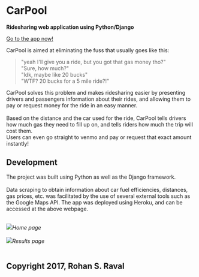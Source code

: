 # CarPool
<strong>Ridesharing web application using Python/Django</strong>

<a href="https://www.rohan-carpool.herokuapp.com/">Go to the app now!</a>

<p>CarPool is aimed at eliminating the fuss that usually goes like this:</p> 
<blockquote>"yeah I'll give you a ride, but you got that gas money tho?"<br>
"Sure, how much?"<br>
"Idk, maybe like 20 bucks"<br>
"WTF? 20 bucks for a 5 mile ride?!"<br>
</blockquote>
<p>CarPool solves this problem and makes ridesharing easier by presenting drivers and passengers information about their rides, 
and allowing them to pay or request money for the ride in an easy manner. <br><br>
Based on the distance and the car used for the ride, CarPool tells drivers how much gas they need to fill up on, and tells riders how much the trip will cost them. <br>
Users can even go straight to venmo and pay or request that exact amount instantly!
</p>

## Development
<p>The project was built using Python as well as the Django framework. <br><br>
Data scraping to obtain information about car fuel efficiencies, distances, gas prices, etc. was facilitated by
the use of several external tools such as the Google Maps API.
The app was deployed using Heroku, and can be accessed at the above webpage.<br><br>

<img src="http://rohanraval.com/wp-content/uploads/2017/03/Screen-Shot-2017-03-09-at-11.54.23-PM.png"><i>Home page</i><br><br>
<img src="http://rohanraval.com/wp-content/uploads/2017/03/Screen-Shot-2017-03-09-at-11.52.26-PM.png"><i>Results page</i><br><br>

## Copyright 2017, Rohan S. Raval
